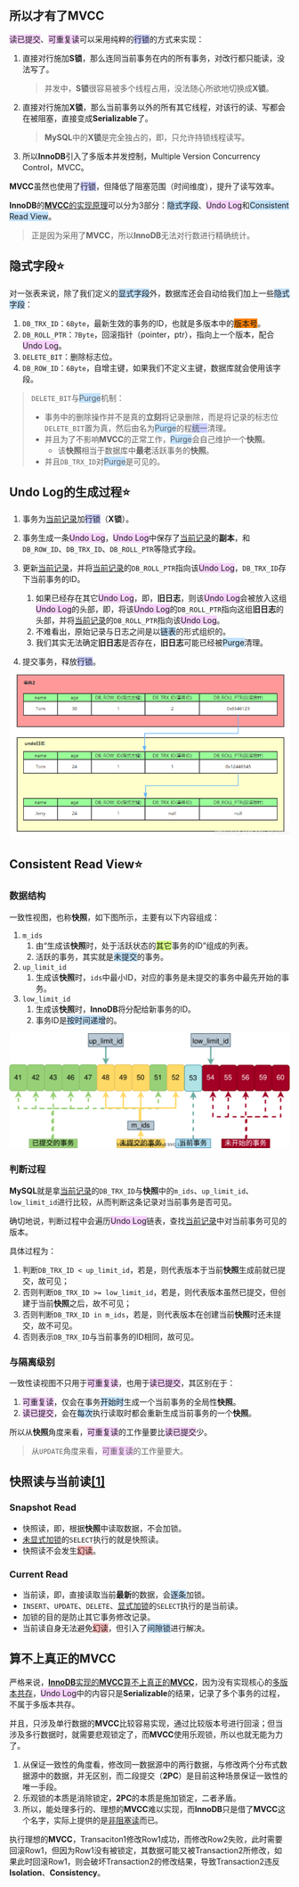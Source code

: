 ## 所以才有了MVCC

<span style=background:#f8d2ff>读已提交</span>、<span style=background:#f8d2ff>可重复读</span>可以采用纯粹的<span style=background:#c9ccff>行锁</span>的方式来实现：

1. 直接对行施加**S锁**，那么连同当前事务在内的所有事务，对改行都只能读，没法写了。

   > 并发中，**S锁**很容易被多个线程占用，没法随心所欲地切换成**X锁**。

2. 直接对行施加**X锁**，那么当前事务以外的所有其它线程，对该行的读、写都会在被阻塞，直接变成**Serializable**了。

   > **MySQL**中的**X锁**是完全独占的，即，只允许持锁线程读写。

3. 所以**InnoDB**引入了多版本并发控制，Multiple Version Concurrency Control，MVCC。

**MVCC**虽然也使用了<span style=background:#c9ccff>行锁</span>，但降低了阻塞范围（时间维度），提升了读写效率。

**InnoDB**的[**MVCC**的实现原理](https://blog.csdn.net/SnailMann/article/details/94724197/)可以分为3部分：<span style=background:#c2e2ff>隐式字段</span>、<span style=background:#f8d2ff>Undo Log</span>和<span style=background:#c2e2ff>Consistent Read View</span>。

> 正是因为采用了**MVCC**，所以**InnoDB**无法对行数进行精确统计。



## 隐式字段⭐

对一张表来说，除了我们定义的<span style=background:#c2e2ff>显式字段</span>外，数据库还会自动给我们加上一些<span style=background:#c2e2ff>隐式字段</span>：

1. `DB_TRX_ID`：`6Byte`，最新生效的事务的ID，也就是多版本中的<span style=background:#ff8000>版本号</span>。
3. `DB_ROLL_PTR`：`7Byte`，回滚指针（pointer，ptr），指向上一个版本，配合<span style=background:#f8d2ff>Undo Log</span>。
4. `DELETE_BIT`：删除标志位。
4. `DB_ROW_ID`：`6Byte`，自增主键，如果我们不定义主键，数据库就会使用该字段。

> `DELETE_BIT`与<span style=background:#c2e2ff>Purge</span>机制：
>
> - 事务中的删除操作并不是真的**立刻**将记录删除，而是将记录的标志位`DELETE_BIT`置为真，然后由名为<span style=background:#c2e2ff>Purge</span>的程<span style=background:#c9ccff>统一</span>清理。
> - 并且为了不影响**MVCC**的正常工作，<span style=background:#c2e2ff>Purge</span>会自己维护一个**快照**。
>   - 该**快照**相当于数据库中**最老**活跃事务的**快照**。
> - 并且`DB_TRX_ID`对<span style=background:#c2e2ff>Purge</span>是可见的。



## Undo Log的生成过程⭐

1. 事务为<u>当前记录</u>加<span style=background:#c9ccff>行锁</span>（**X锁**）。
2. 事务生成一条<span style=background:#f8d2ff>Undo Log</span>，<span style=background:#f8d2ff>Undo Log</span>中保存了<u>当前记录</u>的**副本**，和`DB_ROW_ID`、`DB_TRX_ID`、`DB_ROLL_PTR`等隐式字段。

3. 更新<u>当前记录</u>，并将<u>当前记录</u>的`DB_ROLL_PTR`指向该<span style=background:#f8d2ff>Undo Log</span>，`DB_TRX_ID`存下当前事务的ID。
   1. 如果已经存在其它<span style=background:#f8d2ff>Undo Log</span>，即，**旧日志**，则该<span style=background:#f8d2ff>Undo Log</span>会被放入这组<span style=background:#f8d2ff>Undo Log</span>的头部，即，将该<span style=background:#f8d2ff>Undo Log</span>的`DB_ROLL_PTR`指向这组**旧日志**的头部，并将<u>当前记录</u>的`DB_ROLL_PTR`指向该<span style=background:#f8d2ff>Undo Log</span>。
   2. 不难看出，原始记录与日志之间是以<span style=background:#c2e2ff>链表</span>的形式组织的。
   3. 我们其实无法确定**旧日志**是否存在，**旧日志**可能已经被<span style=background:#c2e2ff>Purge</span>清理。
4. 提交事务，释放<span style=background:#c9ccff>行锁</span>。

![](../images/7/multi_version_concurrency_control.png)



## Consistent Read View⭐

### 数据结构

一致性视图，也称**快照**，如下图所示，主要有以下内容组成：

1. `m_ids`
   1. 由“生成该**快照**时，处于活跃状态的<span style=background:#d4fe7f>其它</span>事务的ID”组成的列表。
   2. 活跃的事务，其实就是<span style=background:#c2e2ff>未提交</span>的事务。
2. `up_limit_id`
   1. 生成该**快照**时，`ids`中最小ID，对应的事务是未提交的事务中最先开始的事务。
3. `low_limit_id`
   1. 生成该**快照**时，**InnoDB**将分配给新事务的ID。
   3. 事务ID是<span style=background:#c2e2ff>按时间递增</span>的。

![](../images/7/consistent_read_view.svg)

### 判断过程

**MySQL**就是拿<u>当前记录</u>的`DB_TRX_ID`与**快照**中的`m_ids`、`up_limit_id`、`low_limit_id`进行比较，从而判断这条记录对当前事务是否可见。

确切地说，判断过程中会遍历<span style=background:#f8d2ff>Undo Log</span>链表，查找<u>当前记录</u>中对当前事务可见的版本。

具体过程为：

1. 判断`DB_TRX_ID < up_limit_id`，若是，则代表版本于当前**快照**生成前就已提交，故可见；
2. 否则判断`DB_TRX_ID >= low_limit_id`，若是，则代表版本虽然已提交，但创建于当前**快照**之后，故不可见；
3. 否则判断`DB_TRX_ID in m_ids`，若是，则代表版本在创建当前**快照**时还未提交，故不可见。
4. 否则表示`DB_TRX_ID`与当前事务的ID相同，故可见。

### 与隔离级别

一致性读视图不只用于<span style=background:#f8d2ff>可重复读</span>，也用于<span style=background:#f8d2ff>读已提交</span>，其区别在于：

1. <span style=background:#f8d2ff>可重复读</span>，仅会在事务<span style=background:#c2e2ff>开始时</span>生成一个当前事务的全局性**快照**。
2. <span style=background:#f8d2ff>读已提交</span>，会在<span style=background:#c2e2ff>每次</span>执行读取时都会重新生成当前事务的一个**快照**。

所以从**快照**角度来看，<span style=background:#f8d2ff>可重复读</span>的工作量要比<span style=background:#f8d2ff>读已提交</span>少。

> 从`UPDATE`角度来看，<span style=background:#f8d2ff>可重复读</span>的工作量要大。



## 快照读与当前读[[1]](https://blog.csdn.net/zcl_love_wx/article/details/83305645)

### Snapshot Read

- 快照读，即，根据**快照**中读取数据，不会加锁。
- <u>未显式加锁</u>的`SELECT`执行的就是快照读。
- 快照读不会发生<span style=background:#ffb8b8>幻读</span>。

### Current Read

- 当前读，即，直接读取当前**最新**的数据，会<span style=background:#c2e2ff>逐条</span>加锁。
- `INSERT`、`UPDATE`、`DELETE`、<u>显式加锁</u>的`SELECT`执行的是当前读。
- 加锁的目的是防止其它事务修改记录。
- 当前读自身无法避免<span style=background:#ffb8b8>幻读</span>，但引入了<span style=background:#c2e2ff>间隙锁</span>进行解决。



## 算不上真正的MVCC

严格来说，[**InnoDB**实现的**MVCC**算不上真正的**MVCC**](https://www.cnblogs.com/chenpingzhao/p/5065316.html)，因为没有实现核心的<u>多版本共存</u>，<span style=background:#f8d2ff>Undo Log</span>中的内容只是**Serializable**的结果，记录了多个事务的过程，不属于多版本共存。

并且，只涉及单行数据的**MVCC**比较容易实现，通过比较版本号进行回滚；但当涉及多行数据时，就需要悲观锁定了，而**MVCC**使用乐观锁，所以也就无能为力了。

1. 从保证一致性的角度看，修改同一数据源中的两行数据，与修改两个分布式数据源中的数据，并无区别，而二段提交（**2PC**）是目前这种场景保证一致性的唯一手段。
2. 乐观锁的本质是消除锁定，**2PC**的本质是施加锁定，二者矛盾。
3. 所以，能处理多行的、理想的**MVCC**难以实现，而**InnoDB**只是借了**MVCC**这个名字，实际上提供的是<u>非阻塞读</u>而已。

执行理想的**MVCC**，Transaciton1修改Row1成功，而修改Row2失败，此时需要回滚Row1，但因为Row1没有被锁定，其数据可能又被Transaction2所修改，如果此时回滚Row1，则会破坏Transaction2的修改结果，导致Transaction2违反**Isolation**、**Consistency**。
